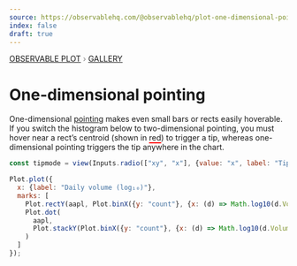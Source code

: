 ```yaml
---
source: https://observablehq.com/@observablehq/plot-one-dimensional-pointing
index: false
draft: true
---
```


<div style="color: grey; font: 13px/25.5px var(--sans-serif); text-transform: uppercase;"><h1 style="display: none;">Plot: One-dimensional pointing</h1><a href="/plot">Observable Plot</a> › <a href="/@observablehq/plot-gallery">Gallery</a></div>

# One-dimensional pointing

One-dimensional [pointing](https://observablehq.com/plot/interactions/pointer) makes even small bars or rects easily hoverable. If you switch the histogram below to two-dimensional pointing, you must hover near a rect’s centroid (shown in <span style="border-bottom: solid 2px red;">red</span>) to trigger a tip, whereas one-dimensional pointing triggers the tip anywhere in the chart.

```js
const tipmode = view(Inputs.radio(["xy", "x"], {value: "x", label: "Tip mode"}));
```

```js echo
Plot.plot({
  x: {label: "Daily volume (log₁₀)"},
  marks: [
    Plot.rectY(aapl, Plot.binX({y: "count"}, {x: (d) => Math.log10(d.Volume), thresholds: 40, tip: tipmode})),
    Plot.dot(
      aapl,
      Plot.stackY(Plot.binX({y: "count"}, {x: (d) => Math.log10(d.Volume), thresholds: 40, stroke: "red"}))
    )
  ]
});
```

